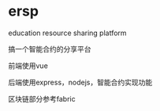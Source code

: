 # ersp
education resource sharing platform

搞一个智能合约的分享平台

前端使用vue

后端使用express，nodejs，智能合约实现功能

区块链部分参考fabric

